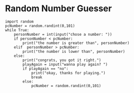 # Random Number Guesser
















    import random 
    pcNumber = random.randint(0,101)
    while True:
        personNumber = int(input("chose a number: "))
        if personNumber < pcNumber:
            print("the number is greater than", personNumber)
        elif  personNumber > pcNumber:
            print("the number is lower than", personNumber)
        else:
            print("congrats, you got it right.")
            playAgain = input("wanna play again? ")
            if playAgain == "no":
                print("okay, thanks for playing.")
                break
            else:
                pcNumber = random.randint(0,101)
